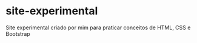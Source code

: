 # site-experimental
Site experimental criado por mim para praticar conceitos de HTML, CSS e Bootstrap
